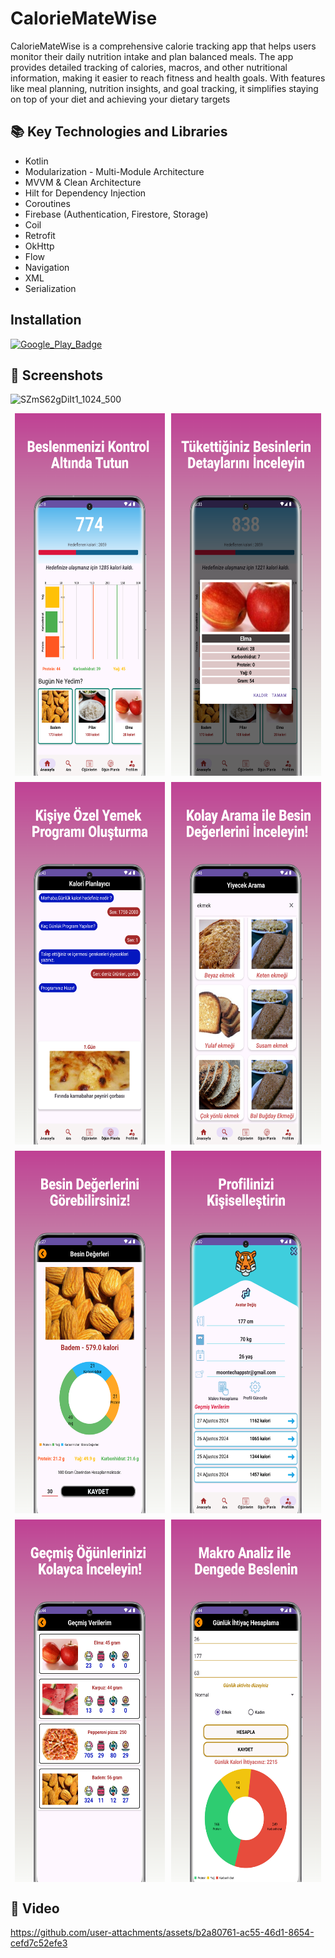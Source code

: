 # CalorieMateWise
CalorieMateWise is a comprehensive calorie tracking app that helps users monitor their daily nutrition intake and plan balanced meals. The app provides detailed tracking of calories, macros, and other nutritional information, making it easier to reach fitness and health goals. With features like meal planning, nutrition insights, and goal tracking, it simplifies staying on top of your diet and achieving your dietary targets

## 📚 Key Technologies and Libraries
- Kotlin
- Modularization - Multi-Module Architecture
- MVVM & Clean Architecture
- Hilt for Dependency Injection
- Coroutines
- Firebase (Authentication, Firestore, Storage)
- Coil
- Retrofit
- OkHttp
- Flow
- Navigation
- XML
- Serialization

## Installation
[![Google_Play_Badge](https://github.com/user-attachments/assets/9a99acc5-43e0-4c6e-8b0e-7d1bcbf8c80a)](https://play.google.com/store/apps/details?id=com.caloriematewise)


## 📸 Screenshots
![SZmS62gDiIt1_1024_500](https://github.com/user-attachments/assets/37690d7a-3839-4ed4-89f9-0103c755a79d)

<div style="text-align: center;">
  <div style="display: flex; flex-wrap: wrap; justify-content: center; gap: 10px;">
    <img src="/docs/1.png" alt="Screenshot 1" width="240" height="580"/> 
    <img src="/docs/2.png" alt="Screenshot 2" width="240" height="580"/> 
    <img src="/docs/3.png" alt="Screenshot 3" width="240" height="580"/> 
    <img src="/docs/4.png" alt="Screenshot 4" width="240" height="580"/> 
    <img src="/docs/5.png" alt="Screenshot 5" width="240" height="580"/> 
    <img src="/docs/6.png" alt="Screenshot 6" width="240" height="580"/> 
    <img src="/docs/7.png" alt="Screenshot 7" width="240" height="580"/> 
    <img src="/docs/8.png" alt="Screenshot 8" width="240" height="580"/> 
  </div>
</div>



## 📸 Video 
https://github.com/user-attachments/assets/b2a80761-ac55-46d1-8654-cefd7c52efe3

